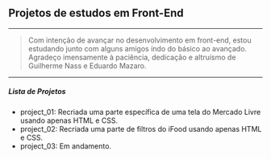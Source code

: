 ## Projetos de estudos em Front-End

------------

> Com intenção de avançar no desenvolvimento em front-end, estou estudando junto com alguns amigos indo do básico ao avançado. Agradeço imensamente à paciência, dedicação e altruísmo de Guilherme Nass e Eduardo Mazaro.

------------

##### Lista de Projetos

- project_01: Recriada uma parte específica de uma tela do Mercado Livre usando apenas HTML e CSS.
- project_02: Recriada uma parte de filtros do iFood usando apenas HTML e CSS.
- project_03: Em andamento.
